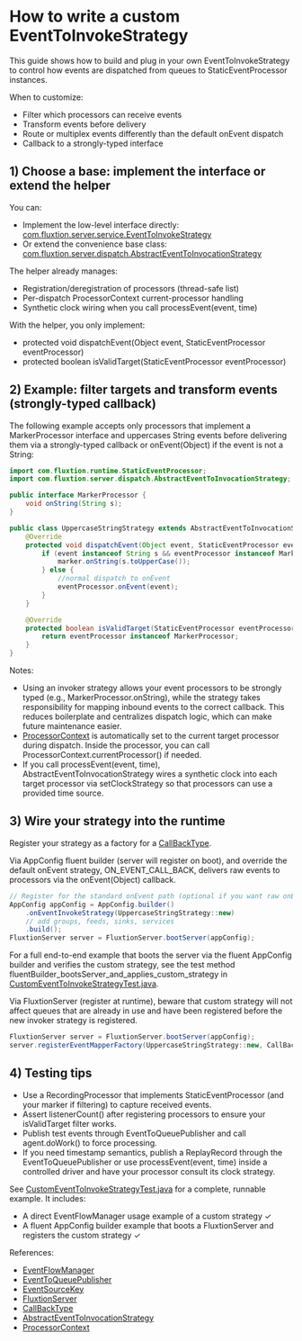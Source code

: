 # How to write a custom EventToInvokeStrategy

This guide shows how to build and plug in your own EventToInvokeStrategy to control how events are dispatched from queues to StaticEventProcessor instances.

When to customize:
- Filter which processors can receive events
- Transform events before delivery
- Route or multiplex events differently than the default onEvent dispatch
- Callback to a strongly-typed interface

## 1) Choose a base: implement the interface or extend the helper

You can:
- Implement the low-level interface directly: [com.fluxtion.server.service.EventToInvokeStrategy](../../src/main/java/com/fluxtion/server/service/EventToInvokeStrategy.java)
- Or extend the convenience base class: [com.fluxtion.server.dispatch.AbstractEventToInvocationStrategy](../../src/main/java/com/fluxtion/server/dispatch/AbstractEventToInvocationStrategy.java)

The helper already manages:
- Registration/deregistration of processors (thread-safe list)
- Per-dispatch ProcessorContext current-processor handling
- Synthetic clock wiring when you call processEvent(event, time)

With the helper, you only implement:
- protected void dispatchEvent(Object event, StaticEventProcessor eventProcessor)
- protected boolean isValidTarget(StaticEventProcessor eventProcessor)

## 2) Example: filter targets and transform events (strongly-typed callback)

The following example accepts only processors that implement a MarkerProcessor interface and uppercases String events 
before delivering them via a strongly-typed callback or onEvent(Object) if the event is not a String:

```java
import com.fluxtion.runtime.StaticEventProcessor;
import com.fluxtion.server.dispatch.AbstractEventToInvocationStrategy;

public interface MarkerProcessor {
    void onString(String s);
}

public class UppercaseStringStrategy extends AbstractEventToInvocationStrategy {
    @Override
    protected void dispatchEvent(Object event, StaticEventProcessor eventProcessor) {
        if (event instanceof String s && eventProcessor instanceof MarkerProcessor marker) {
            marker.onString(s.toUpperCase());
        } else {
            //normal dispatch to onEvent
            eventProcessor.onEvent(event);
        }
    }

    @Override
    protected boolean isValidTarget(StaticEventProcessor eventProcessor) {
        return eventProcessor instanceof MarkerProcessor;
    }
}
```

Notes:
- Using an invoker strategy allows your event processors to be strongly typed (e.g., MarkerProcessor.onString), while the strategy takes responsibility for mapping inbound events to the correct callback. This reduces boilerplate and centralizes dispatch logic, which can make future maintenance easier.
- [ProcessorContext](../../src/main/java/com/fluxtion/server/dispatch/ProcessorContext.java) is automatically set to the current target processor during dispatch. Inside the processor, you can call ProcessorContext.currentProcessor() if needed.
- If you call processEvent(event, time), AbstractEventToInvocationStrategy wires a synthetic clock into each target processor via setClockStrategy so that processors can use a provided time source.

## 3) Wire your strategy into the runtime

Register your strategy as a factory for a [CallBackType](../../src/main/java/com/fluxtion/server/service/CallBackType.java). 

Via AppConfig fluent builder (server will register on boot), and override the default onEvent strategy, ON_EVENT_CALL_BACK,
delivers raw events to processors via the onEvent(Object) callback.
```java
// Register for the standard onEvent path (optional if you want raw onEvent only)
AppConfig appConfig = AppConfig.builder()
    .onEventInvokeStrategy(UppercaseStringStrategy::new)
    // add groups, feeds, sinks, services
    .build();
FluxtionServer server = FluxtionServer.bootServer(appConfig);
```
For a full end-to-end example that boots the server via the fluent AppConfig builder and verifies the custom strategy, 
see the test method fluentBuilder_bootsServer_and_applies_custom_strategy in [CustomEventToInvokeStrategyTest.java](../../src/test/java/com/fluxtion/server/dispatch/CustomEventToInvokeStrategyTest.java).

Via FluxtionServer (register at runtime), beware that custom strategy will not affect queues that are already in use 
and have been registered before the new invoker strategy is registered.
```java
FluxtionServer server = FluxtionServer.bootServer(appConfig);
server.registerEventMapperFactory(UppercaseStringStrategy::new, CallBackType.ON_EVENT_CALL_BACK);
```

## 4) Testing tips

- Use a RecordingProcessor that implements StaticEventProcessor (and your marker if filtering) to capture received events.
- Assert listenerCount() after registering processors to ensure your isValidTarget filter works.
- Publish test events through EventToQueuePublisher and call agent.doWork() to force processing.
- If you need timestamp semantics, publish a ReplayRecord through the EventToQueuePublisher or use processEvent(event, time) inside a controlled driver and have your processor consult its clock strategy.

See [CustomEventToInvokeStrategyTest.java](../../src/test/java/com/fluxtion/server/dispatch/CustomEventToInvokeStrategyTest.java) for a complete, runnable example. It includes:
- A direct EventFlowManager usage example of a custom strategy ✓
- A fluent AppConfig builder example that boots a FluxtionServer and registers the custom strategy ✓

References:
- [EventFlowManager](../../src/main/java/com/fluxtion/server/dispatch/EventFlowManager.java)
- [EventToQueuePublisher](../../src/main/java/com/fluxtion/server/dispatch/EventToQueuePublisher.java)
- [EventSourceKey](../../src/main/java/com/fluxtion/server/service/EventSourceKey.java)
- [FluxtionServer](../../src/main/java/com/fluxtion/server/FluxtionServer.java)
- [CallBackType](../../src/main/java/com/fluxtion/server/service/CallBackType.java)
- [AbstractEventToInvocationStrategy](../../src/main/java/com/fluxtion/server/dispatch/AbstractEventToInvocationStrategy.java)
- [ProcessorContext](../../src/main/java/com/fluxtion/server/dispatch/ProcessorContext.java)
